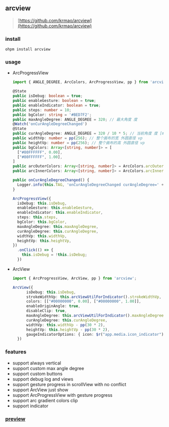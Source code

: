 ## arcview

> [https://github.com/krmao/arcview](https://github.com/krmao/arcview)

### install

```shell
ohpm install arcview
```

### usage

- ArcProgressView
    ```typescript
    import { ANGLE_DEGREE, ArcColors, ArcProgressView, pp } from 'arcview';

    @State
    public isDebug: boolean = true;
    public enableGesture: boolean = true;
    public enableIndicator: boolean = true;
    public steps: number = 10;
    public bgColor: string = '#BED7F2';
    public maxAngleDegree: ANGLE_DEGREE = 320; // 最大角度 度
    @Watch('onCurAngleDegreeChanged')
    @State
    public curAngleDegree: ANGLE_DEGREE = 320 / 10 * 5; // 当前角度 度 [minAngleDegree, maxAngleDegree]
    public widthVp: number = pp(256); // 整个画布的宽 外圆直径 vp
    public heightVp: number = pp(256); // 整个画布的高 外圆直径 vp
    public bgColors: Array<[string, number]> = [
      ["#80FFFFFF", 0.00],
      ["#80FFFFFF", 1.00],
    ]
    public arcOuterColors: Array<[string, number]> = ArcColors.arcOuterColors;
    public arcInnerColors: Array<[string, number]> = ArcColors.arcInnerColors;
  
    public onCurAngleDegreeChanged() {
      Logger.info(this.TAG, 'onCurAngleDegreeChanged curAngleDegree=' + this.curAngleDegree);
    }
  
    ArcProgressView({
      isDebug: this.isDebug,
      enableGesture: this.enableGesture,
      enableIndicator: this.enableIndicator,
      steps: this.steps,
      bgColor: this.bgColor,
      maxAngleDegree: this.maxAngleDegree,
      curAngleDegree: this.curAngleDegree,
      widthVp: this.widthVp,
      heightVp: this.heightVp,
    })
      .onClick(() => {
        this.isDebug = !this.isDebug;
      })
    ```

- ArcView
    ```typescript
    import { ArcProgressView, ArcView, pp } from 'arcview';
    
    ArcView({
          isDebug: this.isDebug,
          strokeWidthVp: this.arcViewUtilForIndicator().strokeWidthVp,
          colors: [["#00000000", 0.00], ["#00000000", 1.00]],
          enableOriginAngle: true,
          disableClip: true,
          maxAngleDegree: this.arcViewUtilForIndicator().maxAngleDegree,
          curAngleDegree: this.curAngleDegree,
          widthVp: this.widthVp - pp(30 * 2),
          heightVp: this.heightVp - pp(30 * 2),
          gaugeIndicatorOptions: { icon: $r("app.media.icon_indicator"), space: 5 },
      })
    ```

### features

- support always vertical
- support custom max angle degree
- support custom buttons
- support debug log and views
- support gesture progress in scrollView with no conflict
- support ArcView just show
- support ArcProgressView with gesture progress
- support arc gradient colors clip
- support indicator

### [preview](https://github.com/krmao/arcview?tab=readme-ov-file#preview)